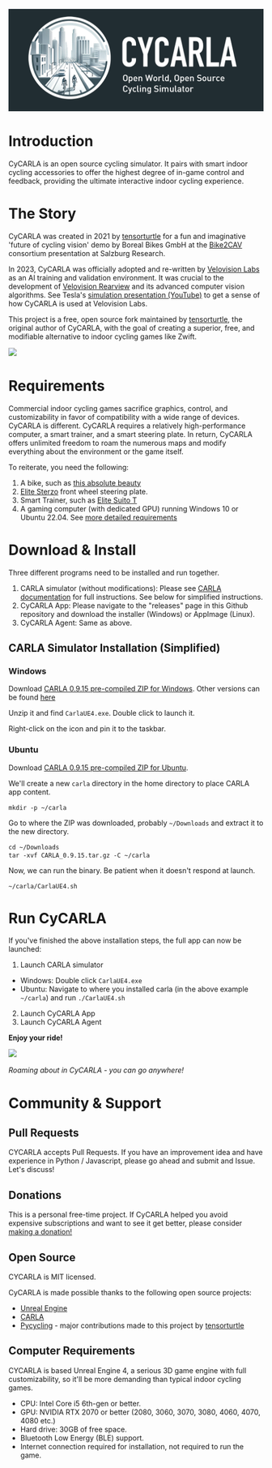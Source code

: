 ![banner](logo/cycarla-github-banner.png)

# Introduction

CyCARLA is an open source cycling simulator. It pairs with smart indoor cycling accessories to offer the highest degree of in-game control and feedback, providing the ultimate interactive indoor cycling experience.

# The Story

CyCARLA was created in 2021 by [tensorturtle](https://github.com/tensorturtle) for a fun and imaginative 'future of cycling vision' demo by Boreal Bikes GmbH at the [Bike2CAV](https://www.bike2cav.at/en/home-2/) consortium presentation at Salzburg Research.

In 2023, CyCARLA was officially adopted and re-written by [Velovision Labs](https://github.com/velovision) as an AI training and validation environment. It was crucial to the development of [Velovision Rearview](https://velovision.app) and its advanced computer vision algorithms. See Tesla's [simulation presentation (YouTube)](https://www.youtube.com/live/j0z4FweCy4M?si=XWvyaFaxmshTBO1n&t=5715) to get a sense of how CyCARLA is used at Velovision Labs.

This project is a free, open source fork maintained by [tensorturtle](https://github.com/tensorturtle), the original author of CyCARLA, with the goal of creating a superior, free, and modifiable alternative to indoor cycling games like Zwift.

![](readme_assets/town-15-riding.png)

# Requirements

Commercial indoor cycling games sacrifice graphics, control, and customizability in favor of compatibility with a wide range of devices. CyCARLA is different. CyCARLA requires a relatively high-performance computer, a smart trainer, and a smart steering plate. In return, CyCARLA offers unlimited freedom to roam the numerous maps and modify everything about the environment or the game itself.

To reiterate, you need the following:

1. A bike, such as [this absolute beauty](https://www.bastioncycles.com/)
2. [Elite Sterzo](https://www.elite-it.com/en/products/home-trainers/ecosystem-accessories/sterzo-smart) front wheel steering plate.
3. Smart Trainer, such as [Elite Suito T](https://www.elite-it.com/en/products/home-trainers/interactive-trainers/suito-t)
4. A gaming computer (with dedicated GPU) running Windows 10 or Ubuntu 22.04. See [more detailed requirements](#computer-requirements)


# Download & Install

Three different programs need to be installed and run together.

1. CARLA simulator (without modifications): Please see [CARLA documentation](https://carla.readthedocs.io/en/latest/start_quickstart/#carla-installation) for full instructions. See below for simplified instructions.
2. CyCARLA App: Please navigate to the "releases" page in this Github repository and download the installer (Windows) or AppImage (Linux).
3. CyCARLA Agent: Same as above.

## CARLA Simulator Installation (Simplified)

### Windows

Download [CARLA 0.9.15 pre-compiled ZIP for Windows](https://carla-releases.s3.eu-west-3.amazonaws.com/Windows/CARLA_0.9.15.zip). Other versions can be found [here](https://github.com/carla-simulator/carla/releases)

Unzip it and find `CarlaUE4.exe`. Double click to launch it.

Right-click on the icon and pin it to the taskbar.

### Ubuntu

Download [CARLA 0.9.15 pre-compiled ZIP for Ubuntu](https://carla-releases.s3.us-east-005.backblazeb2.com/Linux/CARLA_0.9.15.tar.gz). 

We'll create a new `carla` directory in the home directory to place CARLA app content.

```
mkdir -p ~/carla
```

Go to where the ZIP was downloaded, probably `~/Downloads` and extract it to the new directory.
```
cd ~/Downloads
tar -xvf CARLA_0.9.15.tar.gz -C ~/carla
```

Now, we can run the binary. Be patient when it doesn't respond at launch.
```
~/carla/CarlaUE4.sh
```

# Run CyCARLA

If you've finished the above installation steps, the full app can now be launched:

1. Launch CARLA simulator
  + Windows: Double click `CarlaUE4.exe`
  + Ubuntu: Navigate to where you installed carla (in the above example `~/carla`) and run `./CarlaUE4.sh`
2. Launch CyCARLA App
3. Launch CyCARLA Agent

**Enjoy your ride!**

![](readme_assets/riding-in-the-park.png)

*Roaming about in CyCARLA - you can go anywhere!*

# Community & Support

## Pull Requests

CYCARLA accepts Pull Requests. If you have an improvement idea and have experience in Python / Javascript, please go ahead and submit and Issue. Let's discuss!

## Donations

This is a personal free-time project. If CyCARLA helped you avoid expensive subscriptions and want to see it get better, please consider [making a donation!](https://buy.stripe.com/aEUeVkaAuc8XgP69AB) 

## Open Source

CYCARLA is MIT licensed.

CyCARLA is made possible thanks to the following open source projects:
+ [Unreal Engine](https://github.com/EpicGames)
+ [CARLA](https://github.com/carla-simulator/carla)
+ [Pycycling](https://github.com/zacharyedwardbull/pycycling) - major contributions made to this project by [tensorturtle](https://github.com/tensorturtle)

## Computer Requirements

CYCARLA is based Unreal Engine 4, a serious 3D game engine with full customizability, so it'll be more demanding than typical indoor cycling games.

+ CPU: Intel Core i5 6th-gen or better.
+ GPU: NVIDIA RTX 2070 or better (2080, 3060, 3070, 3080, 4060, 4070, 4080 etc.)
+ Hard drive: 30GB of free space.
+ Bluetooth Low Energy (BLE) support.
+ Internet connection required for installation, not required to run the game.
